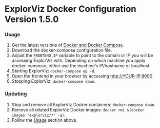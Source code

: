# ExplorViz Docker Configuration Version 1.5.0

### Usage
1. Get the latest versions of [Docker and Docker Compose](https://www.docker.com/get-started).
2. Download the docker-compose configuration file.
3. Adjust the `FRONTEND_IP` variable to point to the domain or IP you will be accessing ExplorViz with. Depending on which machine you apply docker-compose, either use the machine's IP/hostname or localhost.
4. Starting ExplorViz: `docker-compose up -d`.
5. Open the frontend in your browser by accessing [http://YOUR-IP:8090](http://YOUR-IP:8090).
6. Stopping ExplorViz: `docker-compose down`. 

### Updating
1. Stop and remove all ExplorViz Docker containers: `docker-compose down`.
2. Remove all related ExplorViz Docker images: `docker rmi $(docker images "explorviz/*" -q)`.
3. Follow the [Usage](#usage) section above.
